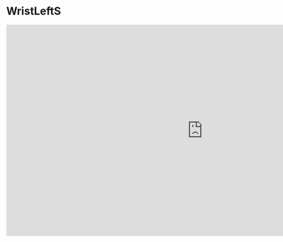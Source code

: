 # WristLeftS

<iframe width="1037" height="559" src="https://www.youtube.com/embed/u6N7IweR46c" title="YouTube video player" frameborder="0" allow="accelerometer; autoplay; clipboard-write; encrypted-media; gyroscope; picture-in-picture" allowfullscreen></iframe>